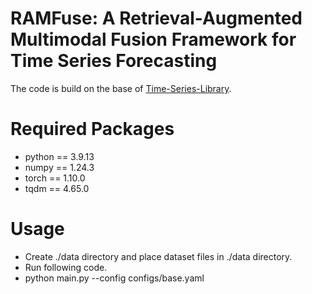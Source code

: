 # RAMFuse: A Retrieval-Augmented Multimodal Fusion Framework for Time Series Forecasting

The code is build on the base of [Time-Series-Library](https://github.com/thuml/Time-Series-Library).

# Required Packages
- python == 3.9.13
- numpy == 1.24.3
- torch == 1.10.0
- tqdm == 4.65.0

# Usage
- Create ./data directory and place dataset files in ./data directory.
- Run following code.
- python main.py --config configs/base.yaml
